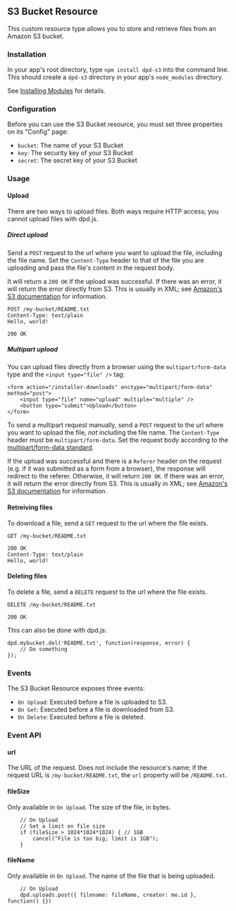<!--{
	title: 'S3 Bucket',
	tags: ['resource type', 'module', 's3']
}-->

## S3 Bucket Resource

This custom resource type allows you to store and retrieve files from an Amazon S3 bucket.

### Installation

In your app's root directory, type `npm install dpd-s3` into the command line. This should create a `dpd-s3` directory in your app's `node_modules` directory.

See [Installing Modules](../installing-modules.md) for details.

### Configuration

Before you can use the S3 Bucket resource, you must set three properties on its "Config" page:

- `bucket`: The name of your S3 Bucket
- `key`: The security key of your S3 Bucket
- `secret`: The secret key of your S3 Bucket

### Usage


#### Upload <!-- ref -->

There are two ways to upload files. Both ways require HTTP access; you cannot upload files with dpd.js.

##### Direct upload 

Send a `POST` request to the url where you want to upload the file, including the file name. Set the `Content-Type` header to that of the file you are uploading and pass the file's content in the request body.

It will return a `200 OK` if the upload was successful. If there was an error, it will return the error directly from S3. This is usually in XML; see [Amazon's S3 documentation](http://aws.amazon.com/documentation/s3/) for information.

	POST /my-bucket/README.txt
	Content-Type: text/plain
	Hello, world!

	200 OK

##### Multipart upload

You can upload files directly from a browser using the `multipart/form-data` type and the `<input type="file" />` tag:

	<form action="/installer-downloads" enctype="multipart/form-data" method="post">
		<input type="file" name="upload" multiple="multiple" />
		<button type="submit">Upload</button>
	</form>

To send a multipart request manually, send a `POST` request to the url where you want to upload the file, *not* including the file name. The `Content-Type` header must be `multipart/form-data`. Set the request body according to the [multipart/form-data standard](http://www.w3.org/TR/html401/interact/forms.html#h-17.13.4.2).

If the upload was successful and there is a `Referer` header on the request (e.g. if it was submitted as a form from a browser), the response will redirect to the referer. Otherwise, it will return `200 OK`. If there was an error, it will return the error directly from S3. This is usually in XML; see [Amazon's S3 documentation](http://aws.amazon.com/documentation/s3/) for information.

#### Retreiving files <!-- ref -->

To download a file, send a `GET` request to the url where the file exists. 

	GET /my-bucket/README.txt

	200 OK
	Content-Type: text/plain
	Hello, world!

#### Deleting files <!-- ref -->

To delete a file, send a `DELETE` request to the url where the file exists.

	DELETE /my-bucket/README.txt

	200 OK

This can also be done with dpd.js:

	dpd.mybucket.del('README.txt', function(response, error) {
		// Do something
	});

### Events

The S3 Bucket Resource exposes three events:

- `On Upload`: Executed before a file is uploaded to S3.
- `On Get`: Executed before a file is downloaded from S3.
- `On Delete`: Executed before a file is deleted.

### Event API

#### url <!-- api -->

The URL of the request. Does not include the resource's name; if the request URL is `/my-bucket/README.txt`, the `url` property will be `/README.txt`.

#### fileSize  <!-- api -->

Only available in `On Upload`. The size of the file, in bytes.

		// On Upload
		// Set a limit on file size
		if (fileSize > 1024*1024*1024) { // 1GB
			cancel("File is too big; limit is 1GB");
		}

#### fileName <!-- api -->

Only available in `On Upload`. The name of the file that is being uploaded.

		// On Upload
		dpd.uploads.post({ filename: fileName, creator: me.id }, function() {})